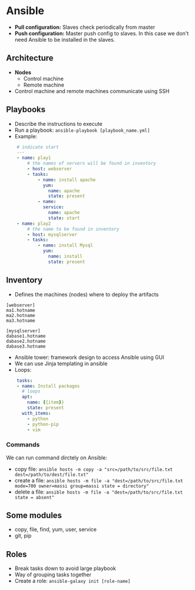 # Ansible

- **Pull configuration:** Slaves check periodically from master
- **Push configuration:** Master push config to slaves. In this case we don't need Ansible to be installed in the slaves.

## Architecture

- **Nodes**
  - Control machine
  - Remote machine
- Control machine and remote machines communicate using SSH  

## Playbooks

- Describe the instructions to execute
- Run a playbook: ````ansible-playbook [playbook_name.yml]````
- Example:

```yaml
    # indicate start
    ---
    - name: play1
        # the names of servers will be found in inventory
        - host: webserver
        - tasks:
            - name: install apache
              yum:
                name: apache
                state: present
            - name:
              service:
                name: apache
                state: start
    - name: play2
        # the name to be found in inventory
        - host: mysqlserver
        - tasks:
            - name: install Mysql
              yum:
                name: install
                state: present
```

## Inventory

- Defines the machines (nodes) where to deploy the artifacts

```
[webserver]
ma1.hotname
ma2.hotname
ma3.hotname

[mysqlserver]
dabase1.hotname
dabase2.hotname
dabase3.hotname
```

- Ansible tower: framework design to access Ansible using GUI
- We can use Jinja templating in ansible
- Loops:

```yaml
    tasks: 
    - name: Install packages 
      # loops
      apt: 
        name: {{item}}
        state: present  
      with_items:
        - python
        - python-pip
        - vim
```

### Commands

We can run command dirctely on Ansible:

- copy file: `ansible hosts -m copy -a "src=/path/to/src/file.txt dest=/path/to/dest/file.txt"`
- create a file: `ansible hosts -m file -a "dest=/path/to/src/file.txt mode=700 owner=massi group=massi state = directory"`
- delete a file: `ansible hosts -m file -a "dest=/path/to/src/file.txt state = absent"`

## Some modules

- copy, file, find, yum, user, service
- git, pip

## Roles

- Break tasks down to avoid large playbook
- Way of grouping tasks together
- Create a role: `ansible-galaxy init [role-name]`